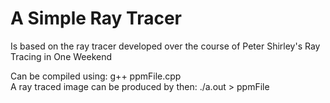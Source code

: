 # A Simple Ray Tracer

Is based on the ray tracer developed over the course of Peter Shirley's Ray Tracing in One Weekend

Can be compiled using: g++ ppmFile.cpp  
A ray traced image can be produced by then: ./a.out > ppmFile  
